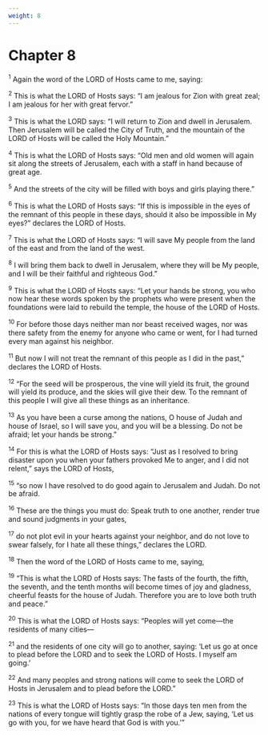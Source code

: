 ```yaml
---
weight: 8
---
```


# Chapter 8

<sup>1</sup> Again the word of the LORD of Hosts came to me, saying: 

<sup>2</sup> This is what the LORD of Hosts says: “I am jealous for Zion with great zeal; I am jealous for her with great fervor.” 

<sup>3</sup> This is what the LORD says: “I will return to Zion and dwell in Jerusalem. Then Jerusalem will be called the City of Truth, and the mountain of the LORD of Hosts will be called the Holy Mountain.” 

<sup>4</sup> This is what the LORD of Hosts says: “Old men and old women will again sit along the streets of Jerusalem, each with a staff in hand because of great age. 

<sup>5</sup> And the streets of the city will be filled with boys and girls playing there.” 

<sup>6</sup> This is what the LORD of Hosts says: “If this is impossible in the eyes of the remnant of this people in these days, should it also be impossible in My eyes?” declares the LORD of Hosts. 

<sup>7</sup> This is what the LORD of Hosts says: “I will save My people from the land of the east and from the land of the west. 

<sup>8</sup> I will bring them back to dwell in Jerusalem, where they will be My people, and I will be their faithful and righteous God.” 

<sup>9</sup> This is what the LORD of Hosts says: “Let your hands be strong, you who now hear these words spoken by the prophets who were present when the foundations were laid to rebuild the temple, the house of the LORD of Hosts. 

<sup>10</sup> For before those days neither man nor beast received wages, nor was there safety from the enemy for anyone who came or went, for I had turned every man against his neighbor. 

<sup>11</sup> But now I will not treat the remnant of this people as I did in the past,” declares the LORD of Hosts. 

<sup>12</sup> “For the seed will be prosperous, the vine will yield its fruit, the ground will yield its produce, and the skies will give their dew. To the remnant of this people I will give all these things as an inheritance. 

<sup>13</sup> As you have been a curse among the nations, O house of Judah and house of Israel, so I will save you, and you will be a blessing. Do not be afraid; let your hands be strong.” 

<sup>14</sup> For this is what the LORD of Hosts says: “Just as I resolved to bring disaster upon you when your fathers provoked Me to anger, and I did not relent,” says the LORD of Hosts, 

<sup>15</sup> “so now I have resolved to do good again to Jerusalem and Judah. Do not be afraid. 

<sup>16</sup> These are the things you must do: Speak truth to one another, render true and sound judgments in your gates, 

<sup>17</sup> do not plot evil in your hearts against your neighbor, and do not love to swear falsely, for I hate all these things,” declares the LORD. 

<sup>18</sup> Then the word of the LORD of Hosts came to me, saying, 

<sup>19</sup> “This is what the LORD of Hosts says: The fasts of the fourth, the fifth, the seventh, and the tenth months will become times of joy and gladness, cheerful feasts for the house of Judah. Therefore you are to love both truth and peace.” 

<sup>20</sup> This is what the LORD of Hosts says: “Peoples will yet come—the residents of many cities— 

<sup>21</sup> and the residents of one city will go to another, saying: ‘Let us go at once to plead before the LORD and to seek the LORD of Hosts. I myself am going.’ 

<sup>22</sup> And many peoples and strong nations will come to seek the LORD of Hosts in Jerusalem and to plead before the LORD.” 

<sup>23</sup> This is what the LORD of Hosts says: “In those days ten men from the nations of every tongue will tightly grasp the robe of a Jew, saying, ‘Let us go with you, for we have heard that God is with you.’” 


